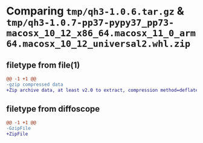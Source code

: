 # Comparing `tmp/qh3-1.0.6.tar.gz` & `tmp/qh3-1.0.7-pp37-pypy37_pp73-macosx_10_12_x86_64.macosx_11_0_arm64.macosx_10_12_universal2.whl.zip`

## filetype from file(1)

```diff
@@ -1 +1 @@
-gzip compressed data
+Zip archive data, at least v2.0 to extract, compression method=deflate
```

## filetype from diffoscope

```diff
@@ -1 +1 @@
-GzipFile
+ZipFile
```

